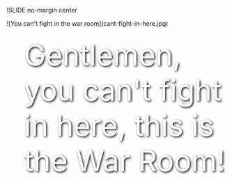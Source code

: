!SLIDE no-margin center
<div style="text-shadow: 2px 2px 5px black; filter: dropshadow(color=#ff00ff, offx=2, offy=2); position: absolute; color: white; text-align:left; float: left; width: 50%; font-size: 50pt; padding:40px">
Gentlemen, you can't fight in here, this is the War Room!
</div>
![You can't fight in the war room](cant-fight-in-here.jpg)

